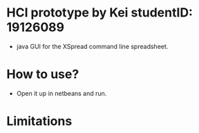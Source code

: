 # HCI prototype by Kei              studentID: 19126089
* java GUI for the XSpread command line spreadsheet. 

# How to use?
* Open it up in netbeans and run.

# Limitations

